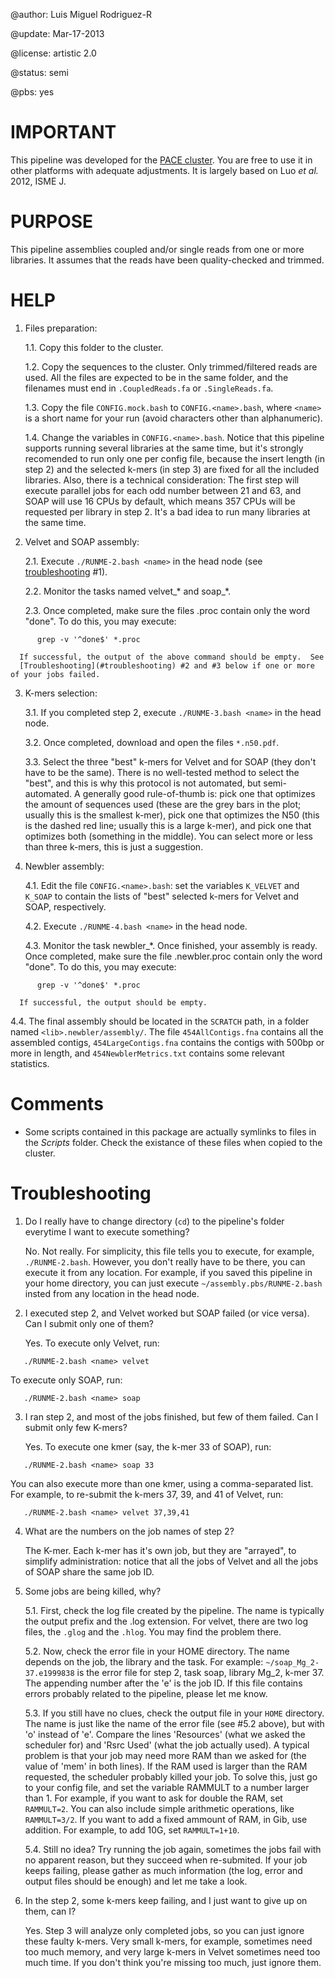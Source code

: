 @author: Luis Miguel Rodriguez-R <lmrodriguezr at gmail dot com>

@update: Mar-17-2013

@license: artistic 2.0

@status: semi

@pbs: yes

# IMPORTANT

This pipeline was developed for the [PACE cluster](http://pace.gatech.edu/).  You
are free to use it in other platforms with adequate adjustments.  It is largely
based on Luo _et al._ 2012, ISME J.

# PURPOSE

This pipeline assemblies coupled and/or single reads from one or more libraries.
It assumes that the reads have been quality-checked and trimmed.

# HELP

1. Files preparation:

   1.1. Copy this folder to the cluster.
   
   1.2. Copy the sequences to the cluster.  Only trimmed/filtered reads are used.
      All the files are expected to be in the same folder, and the filenames must
      end in `.CoupledReads.fa` or `.SingleReads.fa`.
   
   1.3. Copy the file `CONFIG.mock.bash` to `CONFIG.<name>.bash`, where `<name>` is a
      short name for your run (avoid characters other than alphanumeric).
   
   1.4. Change the variables in `CONFIG.<name>.bash`.  Notice that this pipeline
      supports running several libraries at the same time, but it's strongly
      recomended to run only one per config file, because the insert length
      (in step 2) and the selected k-mers (in step 3) are fixed for all the
      included libraries.  Also, there is a technical consideration:  The first
      step will execute parallel jobs for each odd number between 21 and 63, and
      SOAP will use 16 CPUs by default, which means 357 CPUs will be requested
      per library in step 2.  It's a bad idea to run many libraries at the same
      time.

2. Velvet and SOAP assembly:
   
   2.1. Execute `./RUNME-2.bash <name>` in the head node (see [troubleshooting](#troubleshooting) #1).
   
   2.2. Monitor the tasks named velvet_* and soap_*.
   
   2.3. Once completed, make sure the files .proc contain only the
      word "done".  To do this, you may execute:
```
      grep -v '^done$' *.proc
```

      If successful, the output of the above command should be empty.  See
      [Troubleshooting](#troubleshooting) #2 and #3 below if one or more of your jobs failed.

3. K-mers selection:
   
   3.1. If you completed step 2, execute `./RUNME-3.bash <name>` in the head
      node.
   
   3.2. Once completed, download and open the files `*.n50.pdf`.
   
   3.3. Select the three "best" k-mers for Velvet and for SOAP (they don't
      have to be the same).  There is no well-tested method to select the
      "best", and this is why this protocol is not automated, but semi-
      automated.  A generally good rule-of-thumb is: pick one that optimizes
      the amount of sequences used (these are the grey bars in the plot;
      usually this is the smallest k-mer), pick one that optimizes the N50
      (this is the dashed red line; usually this is a large k-mer), and pick
      one that optimizes both (something in the middle).  You can select
      more or less than three k-mers, this is just a suggestion.

4. Newbler assembly:
   
   4.1. Edit the file `CONFIG.<name>.bash`: set the variables `K_VELVET` and
      `K_SOAP` to contain the lists of "best" selected k-mers for Velvet and
      SOAP, respectively.
   
   4.2. Execute `./RUNME-4.bash <name>` in the head node.
   
   4.3. Monitor the task newbler_*.  Once finished, your assembly is ready.
      Once completed, make sure the file .newbler.proc contain only the
      word "done".  To do this, you may execute:
```
      grep -v '^done$' *.proc
```
      If successful, the output should be empty.
   
   4.4. The final assembly should be located in the `SCRATCH` path, in a folder
      named `<lib>.newbler/assembly/`.  The file `454AllContigs.fna` contains
      all the assembled contigs, `454LargeContigs.fna` contains the contigs
      with 500bp or more in length, and `454NewblerMetrics.txt` contains some
      relevant statistics.


# Comments

* Some scripts contained in this package are actually symlinks to files in the
  _Scripts_ folder.  Check the existance of these files when copied to
  the cluster.

# Troubleshooting

1. Do I really have to change directory (`cd`) to the pipeline's folder everytime
   I want to execute something?
   
   No.  Not really.  For simplicity, this file tells you to execute, for example,
   `./RUNME-2.bash`.  However, you don't really have to be there, you can execute it
   from any location.  For example, if you saved this pipeline in your home
   directory, you can just execute `~/assembly.pbs/RUNME-2.bash` insted from any
   location in the head node.

2. I executed step 2, and Velvet worked but SOAP failed (or vice versa).  Can I
   submit only one of them?

   Yes.  To execute only Velvet, run:
```
   ./RUNME-2.bash <name> velvet
```

   To execute only SOAP, run:
```
   ./RUNME-2.bash <name> soap
```

3. I ran step 2, and most of the jobs finished, but few of them failed.  Can I
   submit only few K-mers?

   Yes.  To execute one kmer (say, the k-mer 33 of SOAP), run:
```
   ./RUNME-2.bash <name> soap 33
```

   You can also execute more than one kmer, using a comma-separated list.  For
   example, to re-submit the k-mers 37, 39, and 41 of Velvet, run:
```
   ./RUNME-2.bash <name> velvet 37,39,41
```

4. What are the numbers on the job names of step 2?

   The K-mer.  Each k-mer has it's own job, but they are "arrayed", to simplify
   administration: notice that all the jobs of Velvet and all the jobs of SOAP
   share the same job ID.

5. Some jobs are being killed, why?

   5.1. First, check the log file created by the pipeline.  The name is typically
      the output prefix and the .log extension.  For velvet, there are two log files,
      the `.glog` and the `.hlog`.  You may find the problem there.

   5.2. Now, check the error file in your HOME directory.  The name depends on the
      job, the library and the task.  For example: `~/soap_Mg_2-37.e1999838` is the
      error file for step 2, task soap, library Mg_2, k-mer 37.  The appending
      number after the 'e' is the job ID.  If this file contains errors probably
      related to the pipeline, please let me know.

   5.3. If you still have no clues, check the output file in your `HOME` directory.  The
      name is just like the name of the error file (see #5.2 above), but with 'o'
      instead of 'e'.  Compare the lines 'Resources' (what we asked the scheduler for)
      and 'Rsrc Used' (what the job actually used).  A typical problem is that your
      job may need more RAM than we asked for (the value of 'mem' in both lines).  If
      the RAM used is larger than the RAM requested, the scheduler probably killed
      your job.  To solve this, just go to your config file, and set the variable
      RAMMULT to a number larger than 1.  For example, if you want to ask for double the
      RAM, set `RAMMULT=2`.  You can also include simple arithmetic operations, like
      `RAMMULT=3/2`.  If you want to add a fixed ammount of RAM, in Gib, use addition.
      For example, to add 10G, set `RAMMULT=1+10`.

   5.4.  Still no idea?  Try running the job again, sometimes the jobs fail with no
      apparent reason, but they succeed when re-submited.  If your job keeps failing,
      please gather as much information (the log, error and output files should be
      enough) and let me take a look.

6. In the step 2, some k-mers keep failing, and I just want to give up on them, can I?
   
   Yes.  Step 3 will analyze only completed jobs, so you can just ignore these faulty
   k-mers.  Very small k-mers, for example, sometimes need too much memory, and very
   large k-mers in Velvet sometimes need too much time.  If you don't think you're
   missing too much, just ignore them.

